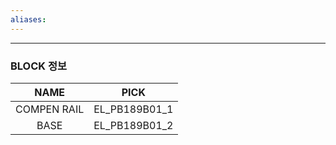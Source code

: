 ```yaml
---
aliases:
---
```

---
### BLOCK 정보

|    NAME     |     PICK      |
| :---------: | :-----------: |
| COMPEN RAIL | EL_PB189B01_1 |
|    BASE     | EL_PB189B01_2 |

